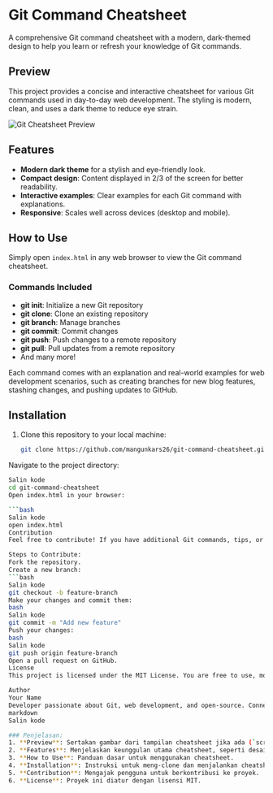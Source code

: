 # Git Command Cheatsheet

A comprehensive Git command cheatsheet with a modern, dark-themed design to help you learn or refresh your knowledge of Git commands.

## Preview

This project provides a concise and interactive cheatsheet for various Git commands used in day-to-day web development. The styling is modern, clean, and uses a dark theme to reduce eye strain.

![Git Cheatsheet Preview](screenshot.png)

## Features

- **Modern dark theme** for a stylish and eye-friendly look.
- **Compact design**: Content displayed in 2/3 of the screen for better readability.
- **Interactive examples**: Clear examples for each Git command with explanations.
- **Responsive**: Scales well across devices (desktop and mobile).

## How to Use

Simply open `index.html` in any web browser to view the Git command cheatsheet.

### Commands Included
- **git init**: Initialize a new Git repository
- **git clone**: Clone an existing repository
- **git branch**: Manage branches
- **git commit**: Commit changes
- **git push**: Push changes to a remote repository
- **git pull**: Pull updates from a remote repository
- And many more!

Each command comes with an explanation and real-world examples for web development scenarios, such as creating branches for new blog features, stashing changes, and pushing updates to GitHub.

## Installation

1. Clone this repository to your local machine:
   ```bash
   git clone https://github.com/mangunkars26/git-command-cheatsheet.git
Navigate to the project directory:

```bash
Salin kode
cd git-command-cheatsheet
Open index.html in your browser:

```bash
Salin kode
open index.html
Contribution
Feel free to contribute! If you have additional Git commands, tips, or design improvements, fork the repository and create a pull request.

Steps to Contribute:
Fork the repository.
Create a new branch:
```bash
Salin kode
git checkout -b feature-branch
Make your changes and commit them:
bash
Salin kode
git commit -m "Add new feature"
Push your changes:
bash
Salin kode
git push origin feature-branch
Open a pull request on GitHub.
License
This project is licensed under the MIT License. You are free to use, modify, and distribute this project as long as you include attribution to the original author.

Author
Your Name
Developer passionate about Git, web development, and open-source. Connect with me on GitHub.
markdown
Salin kode

### Penjelasan:
1. **Preview**: Sertakan gambar dari tampilan cheatsheet jika ada (`screenshot.png`).
2. **Features**: Menjelaskan keunggulan utama cheatsheet, seperti desain modern, konten compact, dan responsif.
3. **How to Use**: Panduan dasar untuk menggunakan cheatsheet.
4. **Installation**: Instruksi untuk meng-clone dan menjalankan cheatsheet secara lokal.
5. **Contribution**: Mengajak pengguna untuk berkontribusi ke proyek.
6. **License**: Proyek ini diatur dengan lisensi MIT.

